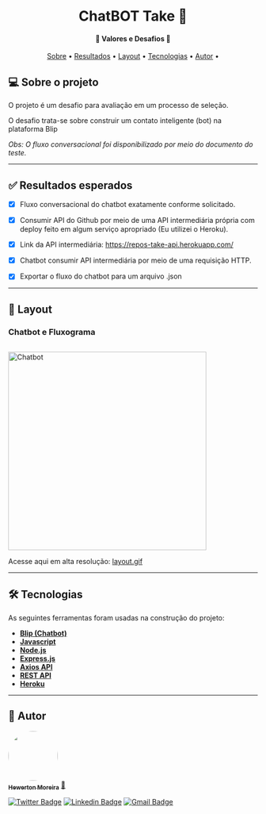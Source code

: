 </p>
<h1 align="center">
ChatBOT Take 🤖
</h1>

<h4 align="center"> 
	🚀  Valores e Desafios 🚀
</h4>

<p align="center">
 <a href="#-sobre-o-projeto">Sobre</a> •
 <a href="#-funcionalidades">Resultados</a> •
 <a href="#-layout">Layout</a> • 
 <a href="#-tecnologias">Tecnologias</a> •  
 <a href="#-autor">Autor</a> • 
</p>


## 💻 Sobre o projeto

O projeto é um desafio para avaliação em um processo de seleção.

O desafio trata-se sobre construir um contato inteligente (bot) na plataforma Blip

<i>Obs: O fluxo conversacional foi disponibilizado por meio do documento do teste.</i>

---

## ✅ Resultados esperados

- [x] Fluxo conversacional do chatbot exatamente conforme solicitado.

- [x] Consumir API do Github por meio de uma API intermediária própria com deploy feito em algum serviço apropriado (Eu utilizei o Heroku).
- [x] Link da API intermediária: https://repos-take-api.herokuapp.com/

- [x] Chatbot consumir API intermediária por meio de uma requisição HTTP.

- [x] Exportar o fluxo do chatbot para um arquivo .json
---

## 🎨 Layout

### Chatbot e Fluxograma

<p align="center" style="display: flex; align-items: flex-start; justify-content: center;">
  <p><img alt="Chatbot" title="#Chatbot" src="https://s3.gifyu.com/images/ezgif.com-gif-maker8a6dccce445cb49a.gif" width="400px"></p>
</p>

Acesse aqui em alta resolução: <a href="https://s3.gifyu.com/images/Take-bot.gif">layout.gif</a>

---

## 🛠 Tecnologias

As seguintes ferramentas foram usadas na construção do projeto:

-   **[Blip (Chatbot)](https://docs.blip.ai/)**
-   **[Javascript](https://www.javascript.com/)**
-   **[Node.js](https://nodejs.org/en/)**
-   **[Express.js](https://expressjs.com/pt-br/)**
-   **[Axios API](https://github.com/axios/axios)**
-   **[REST API](https://getbootstrap.com/)**
-   **[Heroku](https://dashboard.heroku.com/)**

---

## 🦸 Autor

<a href="https://linktr.ee/hewmoreira">
 <img style="border-radius: 50%;" src="https://d1fdloi71mui9q.cloudfront.net/PmfrYfOrQz6SSqK3KrKC_QAFNV028Rk546mCA" width="100px;" alt=""/>
 <br />
 <sub><b>Hewerton Moreira</b></sub></a> <a href="https://linktr.ee/hewmoreira" title="Link Tree">🚀</a>
 <br />

[![Twitter Badge](https://img.shields.io/badge/-@hewmoreira-1ca0f1?style=flat-square&labelColor=1ca0f1&logo=twitter&logoColor=white&link=https://twitter.com/hewmoreira)](https://twitter.com/hewmoreira) [![Linkedin Badge](https://img.shields.io/badge/-Hewerton-blue?style=flat-square&logo=Linkedin&logoColor=white&link=https://www.linkedin.com/in/hewmoreira/)](https://www.linkedin.com/in/hewmoreira/) 
[![Gmail Badge](https://img.shields.io/badge/-hewertonfm@gmail.com-c14438?style=flat-square&logo=Gmail&logoColor=white&link=mailto:hewertonfm@gmail.com)](mailto:hewertonfm@gmail.com)
